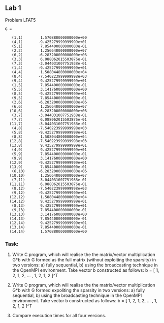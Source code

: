 ## Lab 1 

Problem  LFAT5


```
G =

   (1,1)        1.570880000000000e+00
   (4,1)       -9.425279999999999e+01
   (5,1)        7.854400000000000e-01
   (2,2)        1.256640000000000e+07
   (6,2)       -6.283200000000000e+06
   (3,3)        6.088062015503876e-01
   (7,3)       -3.044031007751938e-01
   (1,4)       -9.425279999999999e+01
   (4,4)        1.508044800000000e+04
   (8,4)       -7.540223999999998e+03
   (9,4)        9.425279999999999e+01
   (1,5)        7.854400000000000e-01
   (5,5)        3.141760000000000e+00
   (8,5)       -9.425279999999999e+01
   (9,5)        7.854400000000000e-01
   (2,6)       -6.283200000000000e+06
   (6,6)        1.256640000000000e+07
  (10,6)       -6.283200000000000e+06
   (3,7)       -3.044031007751938e-01
   (7,7)        6.088062015503876e-01
  (11,7)       -3.044031007751938e-01
   (4,8)       -7.540223999999998e+03
   (5,8)       -9.425279999999999e+01
   (8,8)        1.508044800000000e+04
  (12,8)       -7.540223999999998e+03
  (13,8)        9.425279999999999e+01
   (4,9)        9.425279999999999e+01
   (5,9)        7.854400000000000e-01
   (9,9)        3.141760000000000e+00
  (12,9)       -9.425279999999999e+01
  (13,9)        7.854400000000000e-01
   (6,10)      -6.283200000000000e+06
  (10,10)       1.256640000000000e+07
   (7,11)      -3.044031007751938e-01
  (11,11)       6.088062015503876e-01
   (8,12)      -7.540223999999998e+03
   (9,12)      -9.425279999999999e+01
  (12,12)       1.508044800000000e+04
  (14,12)       9.425279999999999e+01
   (8,13)       9.425279999999999e+01
   (9,13)       7.854400000000000e-01
  (13,13)       3.141760000000000e+00
  (14,13)       7.854400000000000e-01
  (12,14)       9.425279999999999e+01
  (13,14)       7.854400000000000e-01
  (14,14)       1.570880000000000e+00
```

### Task:

1. Write C program, which will realise the the matrix/vector
   multiplication G*b with G formed as the full matrix (without
   exploiting the sparsity) in two versions:
   a) fully sequential,
   b) using the broadcasting technique in the OpenMPI
      environment. Take vector b constructed as follows:
      b = [ 1, 2, 1, 2, ... , 1, 2, 1, 2 ]^T

2. Write C program, which will realise the the matrix/vector
   multiplication G*b with G formed expoliting the sparsity in
   two versions:
   a) fully sequential,
   b) using the broadcasting technique in the OpenMPI
      environment. Take vector b constructed as follows:
      b = [ 1, 2, 1, 2, ... , 1, 2, 1, 2 ]^T

3. Compare execution times for all four versions.
